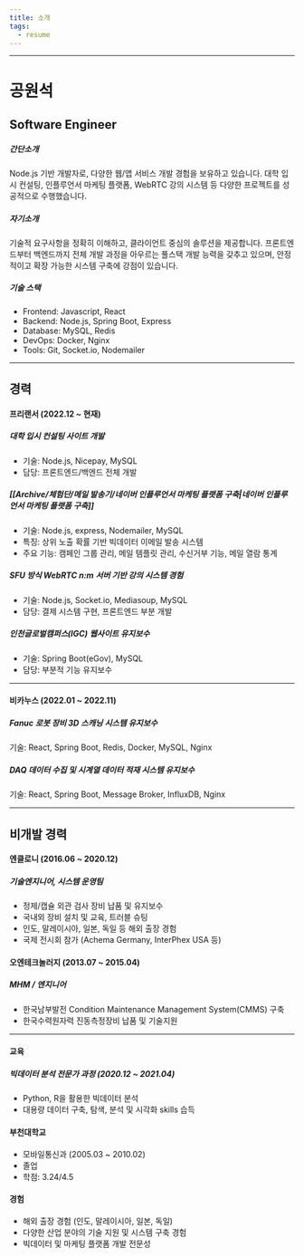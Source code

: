```yaml
---
title: 소개
tags:
  - resume
---
```

---

# 공원석

## Software Engineer

##### 간단소개
Node.js 기반 개발자로, 다양한 웹/앱 서비스 개발 경험을 보유하고 있습니다. 
대학 입시 컨설팅, 인플루언서 마케팅 플랫폼, WebRTC 강의 시스템 등 다양한 프로젝트를 
성공적으로 수행했습니다.

##### 자기소개
기술적 요구사항을 정확히 이해하고, 클라이언트 중심의 솔루션을 제공합니다. 프론트엔드부터 백엔드까지 전체 개발 과정을 아우르는 풀스택 개발 능력을 갖추고 있으며, 안정적이고 확장 가능한 시스템 구축에 강점이 있습니다.

##### 기술 스택
- Frontend:  Javascript, React
- Backend: Node.js, Spring Boot, Express
- Database: MySQL, Redis
- DevOps: Docker, Nginx
- Tools: Git, Socket.io, Nodemailer

---

## 경력
#### 프리랜서 (2022.12 ~ 현재)

##### 대학 입시 컨설팅 사이트 개발
- 기술: Node.js, Nicepay, MySQL
- 담당: 프론트엔드/백엔드 전체 개발
##### [[Archive/체험단/메일 발송기/네이버 인플루언서 마케팅 플랫폼 구축|네이버 인플루언서 마케팅 플랫폼 구축]]
- 기술: Node.js, express, Nodemailer, MySQL
- 특징: 상위 노출 확률 기반 빅데이터 이메일 발송 시스템
- 주요 기능: 캠페인 그룹 관리, 메일 템플릿 관리, 수신거부 기능, 메일 열람 통계
##### SFU 방식 WebRTC n:m 서버 기반 강의 시스템 경험
- 기술: Node.js, Socket.io, Mediasoup, MySQL
- 담당: 결제 시스템 구현, 프론트엔드 부분 개발
##### 인천글로벌캠퍼스(IGC) 웹사이트 유지보수
- 기술: Spring Boot(eGov), MySQL
- 담당: 부분적 기능 유지보수

---

#### 비카누스 (2022.01 ~ 2022.11)
##### Fanuc 로봇 장비 3D 스캐닝 시스템 유지보수
기술: React, Spring Boot, Redis, Docker, MySQL, Nginx
##### DAQ 데이터 수집 및 시계열 데이터 적재 시스템 유지보수
기술: React, Spring Boot, Message Broker, InfluxDB, Nginx

---

## 비개발 경력

#### 엔클로니 (2016.06 ~ 2020.12)
##### 기술엔지니어, 시스템 운영팀
- 정제/캡슐 외관 검사 장비 납품 및 유지보수
- 국내외 장비 설치 및 교육, 트러블 슈팅
- 인도, 말레이시아, 일본, 독일 등 해외 출장 경험
- 국제 전시회 참가 (Achema Germany, InterPhex USA 등)
#### 오엔테크놀러지 (2013.07 ~ 2015.04)
##### MHM / 엔지니어
- 한국남부발전 Condition Maintenance Management System(CMMS) 구축
- 한국수력원자력 진동측정장비 납품 및 기술지원

---

#### 교육
##### 빅데이터 분석 전문가 과정 (2020.12 ~ 2021.04)
- Python, R을 활용한 빅데이터 분석
- 대용량 데이터 구축, 탐색, 분석 및 시각화 skills 습득

#### 부천대학교 
- 모바일통신과 (2005.03 ~ 2010.02)
- 졸업
- 학점: 3.24/4.5
#### 경험
- 해외 출장 경험 (인도, 말레이시아, 일본, 독일)
- 다양한 산업 분야의 기술 지원 및 시스템 구축 경험
- 빅데이터 및 마케팅 플랫폼 개발 전문성